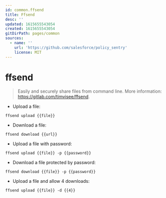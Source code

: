 ```yaml
---
id: common.ffsend
title: Ffsend
desc: ''
updated: 1615655543054
created: 1615655543054
gitDirPath: pages/common
sources:
  - name: ''
    url: 'https://github.com/salesforce/policy_sentry'
    license: MIT
---
```

# ffsend

> Easily and securely share files from command line.
> More information: <https://gitlab.com/timvisee/ffsend>.

- Upload a file:

`ffsend upload {{file}}`

- Download a file:

`ffsend download {{url}}`

- Upload a file with password:

`ffsend upload {{file}} -p {{password}}`

- Download a file protected by password:

`ffsend download {{file}} -p {{password}}`

- Upload a file and allow 4 downloads:

`ffsend upload {{file}} -d {{4}}`

